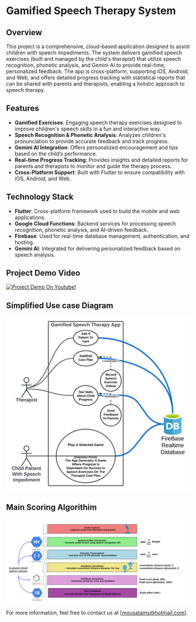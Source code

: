 
# Gamified Speech Therapy System



## Overview

This project is a comprehensive, cloud-based application designed to assist children with speech impediments. The system delivers gamified speech exercises (built and managed by the child's therapist) that utilize speech recognition, phonetic analysis, and Gemini AI to provide real-time, personalized feedback. The app is cross-platform, supporting iOS, Android, and Web, and offers detailed progress tracking with statistical reports that can be shared with parents and therapists, enabling a holistic approach to speech therapy.

## Features

- **Gamified Exercises**: Engaging speech therapy exercises designed to improve children's speech skills in a fun and interactive way.
- **Speech Recognition & Phonetic Analysis**: Analyzes children's pronunciation to provide accurate feedback and track progress.
- **Gemini AI Integration**: Offers personalized encouragement and tips based on the child’s performance.
- **Real-time Progress Tracking**: Provides insights and detailed reports for parents and therapists to monitor and guide the therapy process.
- **Cross-Platform Support**: Built with Flutter to ensure compatibility with iOS, Android, and Web.

## Technology Stack

- **Flutter**: Cross-platform framework used to build the mobile and web applications.
- **Google Cloud Functions**: Backend services for processing speech recognition, phonetic analysis, and AI-driven feedback.
- **Firebase**: Used for real-time database management, authentication, and hosting.
- **Gemini AI**: Integrated for delivering personalized feedback based on speech analysis.

## Project Demo Video

[![Project Demo On Youtube!](https://img.youtube.com/vi/rUjPT7o85RQ/0.jpg)](https://youtu.be/rUjPT7o85RQ)

## Simplified Use case Diagram 

<img src="./Speech%20Therapy%20App%20Use%20Case%20UML%20-%20Use%20Case%20Diagram.jpeg" alt="Speech Therapy Process" width="600"/>

## Main Scoring Algorithim 
<img src="Speech therapy steps png.png" alt="Speech Therapy Process" width="600"/>




For more information, feel free to contact us at [mousatams@hotmail.com].
